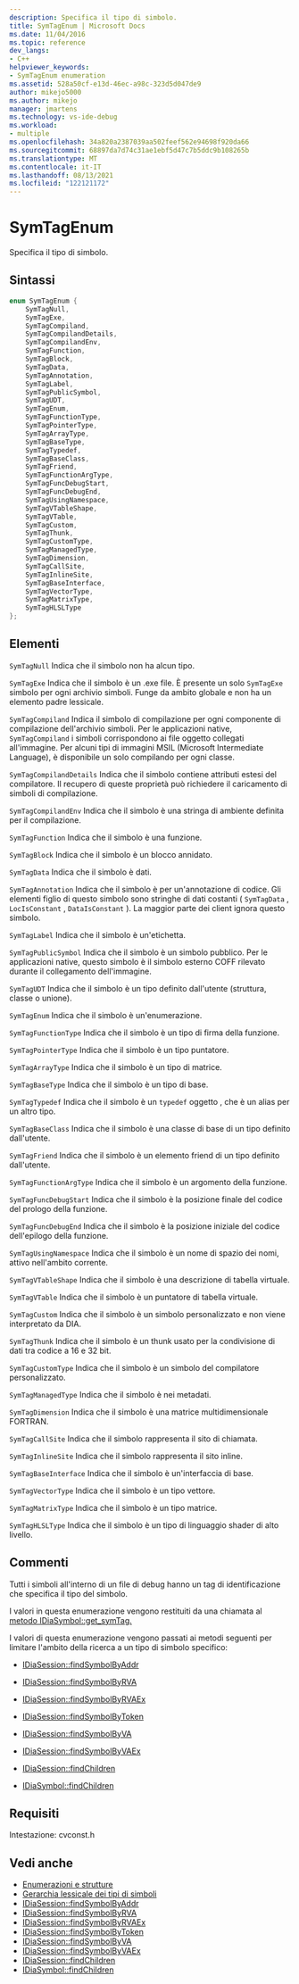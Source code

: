 ```yaml
---
description: Specifica il tipo di simbolo.
title: SymTagEnum | Microsoft Docs
ms.date: 11/04/2016
ms.topic: reference
dev_langs:
- C++
helpviewer_keywords:
- SymTagEnum enumeration
ms.assetid: 528a50cf-e13d-46ec-a98c-323d5d047de9
author: mikejo5000
ms.author: mikejo
manager: jmartens
ms.technology: vs-ide-debug
ms.workload:
- multiple
ms.openlocfilehash: 34a820a2387039aa502feef562e94698f920da66
ms.sourcegitcommit: 68897da7d74c31ae1ebf5d47c7b5ddc9b108265b
ms.translationtype: MT
ms.contentlocale: it-IT
ms.lasthandoff: 08/13/2021
ms.locfileid: "122121172"
---
```

# <a name="symtagenum"></a>SymTagEnum
Specifica il tipo di simbolo.

## <a name="syntax"></a>Sintassi

```C++
enum SymTagEnum {
    SymTagNull,
    SymTagExe,
    SymTagCompiland,
    SymTagCompilandDetails,
    SymTagCompilandEnv,
    SymTagFunction,
    SymTagBlock,
    SymTagData,
    SymTagAnnotation,
    SymTagLabel,
    SymTagPublicSymbol,
    SymTagUDT,
    SymTagEnum,
    SymTagFunctionType,
    SymTagPointerType,
    SymTagArrayType,
    SymTagBaseType,
    SymTagTypedef,
    SymTagBaseClass,
    SymTagFriend,
    SymTagFunctionArgType,
    SymTagFuncDebugStart,
    SymTagFuncDebugEnd,
    SymTagUsingNamespace,
    SymTagVTableShape,
    SymTagVTable,
    SymTagCustom,
    SymTagThunk,
    SymTagCustomType,
    SymTagManagedType,
    SymTagDimension,
    SymTagCallSite,
    SymTagInlineSite,
    SymTagBaseInterface,
    SymTagVectorType,
    SymTagMatrixType,
    SymTagHLSLType
};
```

## <a name="elements"></a>Elementi
`SymTagNull` Indica che il simbolo non ha alcun tipo.

`SymTagExe` Indica che il simbolo è un .exe file. È presente un solo `SymTagExe` simbolo per ogni archivio simboli. Funge da ambito globale e non ha un elemento padre lessicale.

`SymTagCompiland` Indica il simbolo di compilazione per ogni componente di compilazione dell'archivio simboli. Per le applicazioni native, `SymTagCompiland` i simboli corrispondono ai file oggetto collegati all'immagine. Per alcuni tipi di immagini MSIL (Microsoft Intermediate Language), è disponibile un solo compilando per ogni classe.

`SymTagCompilandDetails` Indica che il simbolo contiene attributi estesi del compilatore. Il recupero di queste proprietà può richiedere il caricamento di simboli di compilazione.

`SymTagCompilandEnv` Indica che il simbolo è una stringa di ambiente definita per il compilazione.

`SymTagFunction` Indica che il simbolo è una funzione.

`SymTagBlock` Indica che il simbolo è un blocco annidato.

`SymTagData` Indica che il simbolo è dati.

`SymTagAnnotation` Indica che il simbolo è per un'annotazione di codice. Gli elementi figlio di questo simbolo sono stringhe di dati costanti ( `SymTagData` , `LocIsConstant` , `DataIsConstant` ). La maggior parte dei client ignora questo simbolo.

`SymTagLabel` Indica che il simbolo è un'etichetta.

`SymTagPublicSymbol` Indica che il simbolo è un simbolo pubblico. Per le applicazioni native, questo simbolo è il simbolo esterno COFF rilevato durante il collegamento dell'immagine.

`SymTagUDT` Indica che il simbolo è un tipo definito dall'utente (struttura, classe o unione).

`SymTagEnum` Indica che il simbolo è un'enumerazione.

`SymTagFunctionType` Indica che il simbolo è un tipo di firma della funzione.

`SymTagPointerType` Indica che il simbolo è un tipo puntatore.

`SymTagArrayType` Indica che il simbolo è un tipo di matrice.

`SymTagBaseType` Indica che il simbolo è un tipo di base.

`SymTagTypedef` Indica che il simbolo è un `typedef` oggetto , che è un alias per un altro tipo.

`SymTagBaseClass` Indica che il simbolo è una classe di base di un tipo definito dall'utente.

`SymTagFriend` Indica che il simbolo è un elemento friend di un tipo definito dall'utente.

`SymTagFunctionArgType` Indica che il simbolo è un argomento della funzione.

`SymTagFuncDebugStart` Indica che il simbolo è la posizione finale del codice del prologo della funzione.

`SymTagFuncDebugEnd` Indica che il simbolo è la posizione iniziale del codice dell'epilogo della funzione.

`SymTagUsingNamespace` Indica che il simbolo è un nome di spazio dei nomi, attivo nell'ambito corrente.

`SymTagVTableShape` Indica che il simbolo è una descrizione di tabella virtuale.

`SymTagVTable` Indica che il simbolo è un puntatore di tabella virtuale.

`SymTagCustom` Indica che il simbolo è un simbolo personalizzato e non viene interpretato da DIA.

`SymTagThunk` Indica che il simbolo è un thunk usato per la condivisione di dati tra codice a 16 e 32 bit.

`SymTagCustomType` Indica che il simbolo è un simbolo del compilatore personalizzato.

`SymTagManagedType` Indica che il simbolo è nei metadati.

`SymTagDimension` Indica che il simbolo è una matrice multidimensionale FORTRAN.

`SymTagCallSite` Indica che il simbolo rappresenta il sito di chiamata.

`SymTagInlineSite` Indica che il simbolo rappresenta il sito inline.

`SymTagBaseInterface` Indica che il simbolo è un'interfaccia di base.

`SymTagVectorType` Indica che il simbolo è un tipo vettore.

`SymTagMatrixType` Indica che il simbolo è un tipo matrice.

`SymTagHLSLType` Indica che il simbolo è un tipo di linguaggio shader di alto livello.

## <a name="remarks"></a>Commenti
Tutti i simboli all'interno di un file di debug hanno un tag di identificazione che specifica il tipo del simbolo.

I valori in questa enumerazione vengono restituiti da una chiamata al [metodo IDiaSymbol::get_symTag.](../../debugger/debug-interface-access/idiasymbol-get-symtag.md)

I valori di questa enumerazione vengono passati ai metodi seguenti per limitare l'ambito della ricerca a un tipo di simbolo specifico:

- [IDiaSession::findSymbolByAddr](../../debugger/debug-interface-access/idiasession-findsymbolbyaddr.md)

- [IDiaSession::findSymbolByRVA](../../debugger/debug-interface-access/idiasession-findsymbolbyrva.md)

- [IDiaSession::findSymbolByRVAEx](../../debugger/debug-interface-access/idiasession-findsymbolbyrvaex.md)

- [IDiaSession::findSymbolByToken](../../debugger/debug-interface-access/idiasession-findsymbolbytoken.md)

- [IDiaSession::findSymbolByVA](../../debugger/debug-interface-access/idiasession-findsymbolbyva.md)

- [IDiaSession::findSymbolByVAEx](../../debugger/debug-interface-access/idiasession-findsymbolbyvaex.md)

- [IDiaSession::findChildren](../../debugger/debug-interface-access/idiasession-findchildren.md)

- [IDiaSymbol::findChildren](../../debugger/debug-interface-access/idiasymbol-findchildren.md)

## <a name="requirements"></a>Requisiti
Intestazione: cvconst.h

## <a name="see-also"></a>Vedi anche
- [Enumerazioni e strutture](../../debugger/debug-interface-access/enumerations-and-structures.md)
- [Gerarchia lessicale dei tipi di simboli](../../debugger/debug-interface-access/lexical-hierarchy-of-symbol-types.md)
- [IDiaSession::findSymbolByAddr](../../debugger/debug-interface-access/idiasession-findsymbolbyaddr.md)
- [IDiaSession::findSymbolByRVA](../../debugger/debug-interface-access/idiasession-findsymbolbyrva.md)
- [IDiaSession::findSymbolByRVAEx](../../debugger/debug-interface-access/idiasession-findsymbolbyrvaex.md)
- [IDiaSession::findSymbolByToken](../../debugger/debug-interface-access/idiasession-findsymbolbytoken.md)
- [IDiaSession::findSymbolByVA](../../debugger/debug-interface-access/idiasession-findsymbolbyva.md)
- [IDiaSession::findSymbolByVAEx](../../debugger/debug-interface-access/idiasession-findsymbolbyvaex.md)
- [IDiaSession::findChildren](../../debugger/debug-interface-access/idiasession-findchildren.md)
- [IDiaSymbol::findChildren](../../debugger/debug-interface-access/idiasymbol-findchildren.md)
